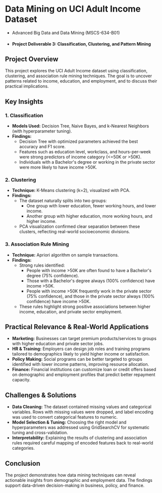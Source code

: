 # Data Mining on UCI Adult Income Dataset 
- Advanced Big Data and Data Mining (MSCS-634-B01)
- #### Project Deliverable 3: Classification, Clustering, and Pattern Mining

## Project Overview
This project explores the UCI Adult Income dataset using classification, clustering, and association rule mining techniques. The goal is to uncover patterns related to income, education, and employment, and to discuss their practical implications.

## Key Insights

### 1. Classification
- **Models Used:** Decision Tree, Naive Bayes, and k-Nearest Neighbors (with hyperparameter tuning).
- **Findings:**
  - Decision Tree with optimized parameters achieved the best accuracy and F1 score.
  - Features such as education level, workclass, and hours-per-week were strong predictors of income category (<=50K or >50K).
  - Individuals with a Bachelor's degree or working in the private sector were more likely to have income >50K.

### 2. Clustering
- **Technique:** K-Means clustering (k=2), visualized with PCA.
- **Findings:**
  - The dataset naturally splits into two groups:
    - One group with lower education, fewer working hours, and lower income.
    - Another group with higher education, more working hours, and higher income.
  - PCA visualization confirmed clear separation between these clusters, reflecting real-world socioeconomic divisions.

### 3. Association Rule Mining
- **Technique:** Apriori algorithm on sample transactions.
- **Findings:**
  - Strong rules identified:
    - People with income >50K are often found to have a Bachelor's degree (75% confidence).
    - Those with a Bachelor's degree always (100% confidence) have income >50K.
    - People with income >50K frequently work in the private sector (75% confidence), and those in the private sector always (100% confidence) have income >50K.
  - These rules highlight strong positive associations between higher income, education, and private sector employment.

## Practical Relevance & Real-World Applications
- **Marketing:** Businesses can target premium products/services to groups with higher education and private sector jobs.
- **HR & Training:** Employers can design job roles and training programs tailored to demographics likely to yield higher income or satisfaction.
- **Policy Making:** Social programs can be better targeted to groups identified with lower income patterns, improving resource allocation.
- **Finance:** Financial institutions can customize loan or credit offers based on demographic and employment profiles that predict better repayment capacity.

## Challenges & Solutions
- **Data Cleaning:** The dataset contained missing values and categorical variables. Rows with missing values were dropped, and label encoding was used to convert categorical features to numeric.
- **Model Selection & Tuning:** Choosing the right model and hyperparameters was addressed using GridSearchCV for systematic tuning and cross-validation.
- **Interpretability:** Explaining the results of clustering and association rules required careful mapping of encoded features back to real-world categories.

## Conclusion
The project demonstrates how data mining techniques can reveal actionable insights from demographic and employment data. The findings support data-driven decision-making in business, policy, and finance.
